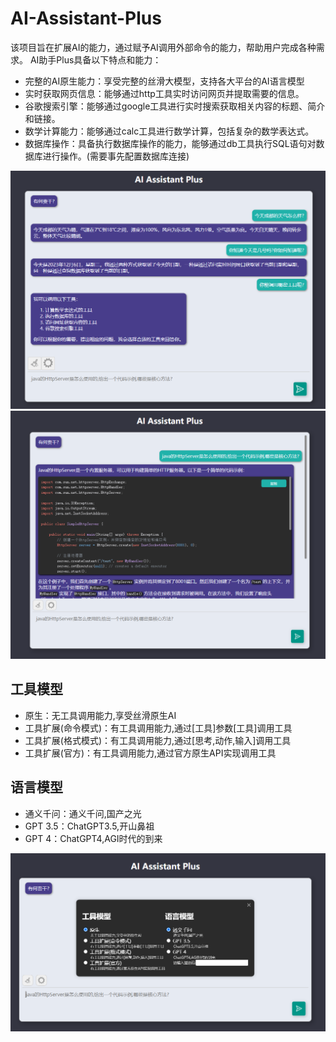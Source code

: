# AI-Assistant-Plus

该项目旨在扩展AI的能力，通过赋予AI调用外部命令的能力，帮助用户完成各种需求。 AI助手Plus具备以下特点和能力：

- 完整的AI原生能力：享受完整的丝滑大模型，支持各大平台的AI语言模型
- 实时获取网页信息：能够通过http工具实时访问网页并提取需要的信息。
- 谷歌搜索引擎：能够通过google工具进行实时搜索获取相关内容的标题、简介和链接。
- 数学计算能力：能够通过calc工具进行数学计算，包括复杂的数学表达式。
- 数据库操作：具备执行数据库操作的能力，能够通过db工具执行SQL语句对数据库进行操作。(需要事先配置数据库连接)

![工具使用展示](tool_call_show.png)
![代码块展示](code_show.png) 

## 工具模型
- 原生：无工具调用能力,享受丝滑原生AI
- 工具扩展(命令模式)：有工具调用能力,通过[工具]参数[工具]调用工具
- 工具扩展(格式模式)：有工具调用能力,通过[思考,动作,输入]调用工具
- 工具扩展(官方)：有工具调用能力,通过官方原生API实现调用工具

## 语言模型
- 通义千问：通义千问,国产之光
- GPT 3.5：ChatGPT3.5,开山鼻祖
- GPT 4：ChatGPT4,AGI时代的到来

![设置页面展示](setting_show.png)